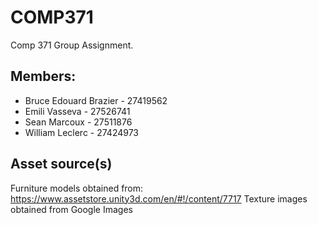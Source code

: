 # COMP371
Comp 371 Group Assignment.

## Members:
* Bruce Edouard Brazier - 27419562
* Emili Vasseva - 27526741
* Sean Marcoux - 27511876
* William Leclerc - 27424973

## Asset source(s)
Furniture models obtained from: https://www.assetstore.unity3d.com/en/#!/content/7717
Texture images obtained from Google Images
